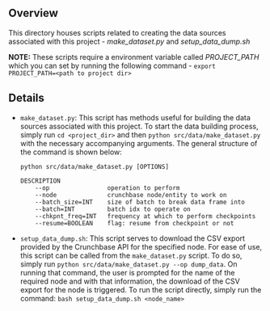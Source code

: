 ## Overview

This directory houses scripts related to creating the data sources associated with this project - *make_dataset.py* and *setup_data_dump.sh*

**NOTE:** These scripts require a environment variable called *PROJECT_PATH* which you can set by running the following command - `export PROJECT_PATH=<path to project dir>`

## Details

* `make_dataset.py`: This script has methods useful for building the data sources associated with this project. To start the data building process, simply run `cd <project_dir>` and then `python src/data/make_dataset.py` with the necessary accompanying arguments. The general structure of the command is shown below:

    ```
    python src/data/make_dataset.py [OPTIONS]

    DESCRIPTION
        --op                operation to perform
        --node              crunchbase node/entity to work on
        --batch_size=INT    size of batch to break data frame into    
        --batch=INT         batch idx to operate on
        --chkpnt_freq=INT   frequency at which to perform checkpoints
        --resume=BOOLEAN    flag: resume from checkpoint or not
    ```

* `setup_data_dump.sh`: This script serves to download the CSV export provided by the Crunchbase API for the specified node. For ease of use, this script can be called from the `make_dataset.py` script. To do so, simply run `python src/data/make_dataset.py --op dump_data`. On running that command, the user is prompted for the name of the required node and with that information, the download of the CSV export for the node is triggered. To run the script directly, simply run the command: `bash setup_data_dump.sh <node_name>`
